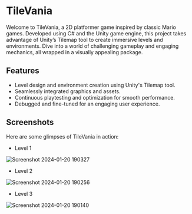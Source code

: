 # TileVania
Welcome to TileVania, a 2D platformer game inspired by classic Mario games. Developed using C# and the Unity game engine, this project takes advantage of Unity’s Tilemap tool to create immersive levels and environments. Dive into a world of challenging gameplay and engaging mechanics, all wrapped in a visually appealing package.

## Features
- Level design and environment creation using Unity's Tilemap tool.
- Seamlessly integrated graphics and assets.
- Continuous playtesting and optimization for smooth performance.
- Debugged and fine-tuned for an engaging user experience.

## Screenshots
Here are some glimpses of TileVania in action:


* Level 1

  
![Screenshot 2024-01-20 190327](https://github.com/mdzdmr/TileVania/assets/155291636/41e3bd64-4ba1-4370-a9f2-bc7886a24a2a)


* Level 2


![Screenshot 2024-01-20 190256](https://github.com/mdzdmr/TileVania/assets/155291636/9d19cd01-96ee-48c0-bafb-b2dd031487da)


* Level 3


![Screenshot 2024-01-20 190140](https://github.com/mdzdmr/TileVania/assets/155291636/83d779f0-0cc5-489b-9a2a-3af47cd610bd)











